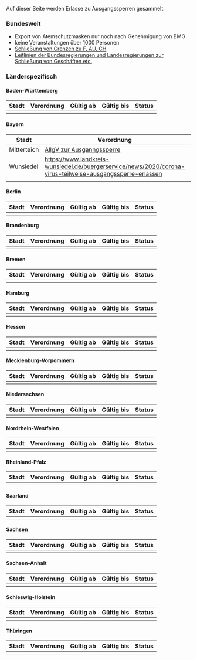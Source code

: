 Auf dieser Seite werden Erlasse zu Ausgangssperren gesammelt.

### Bundesweit

  - Export von Atemschutzmasken nur noch nach Genehmigung von BMG
  - keine Veranstaltungen über 1000 Personen
  - [Schließung von Grenzen zu F, AU,
    CH](https://www.spiegel.de/politik/deutschland/coronavirus-deutschland-schliesst-grenzen-zu-frankreich-oesterreich-und-der-schweiz-a-9910fb81-f635-4be5-8138-bcbcbfd491d4)
  - [Leitlinien der Bundesregierungen und Landesregierungen zur
    Schließung von Geschäften
    etc.](https://www.bundesregierung.de/breg-de/aktuelles/vereinbarung-zwischen-der-bundesregierung-und-den-regierungschefinnen-und-regierungschefs-der-bundeslaender-angesichts-der-corona-epidemie-in-deutschland-1730934)

### Länderspezifisch

#### Baden-Württemberg

| Stadt | Verordnung | Gültig ab | Gültig bis | Status |
| ----- | ---------- | --------- | ---------- | ------ |
|       |            |           |            |        |

#### Bayern

| Stadt       | Verordnung                                                                                           | Gültig ab  | Gültig bis | Status |
| ----------- | ---------------------------------------------------------------------------------------------------- | ---------- | ---------- | ------ |
| Mitterteich | [AllgV zur Ausganngssperre](https://www.kreis-tir.de/fileadmin/user_upload/Ausgangssperre_final.pdf) | 18.03.2020 | 02.04.2020 | Gültig |
| Wunsiedel  | https://www.landkreis-wunsiedel.de/buergerservice/news/2020/corona-virus-teilweise-ausgangssperre-erlassen | 19.03.2020 | | Gültig |
|            |      |  |  |  |

#### Berlin

| Stadt | Verordnung | Gültig ab | Gültig bis | Status |
| ----- | ---------- | --------- | ---------- | ------ |
|       |            |           |            |        |

#### Brandenburg

| Stadt | Verordnung | Gültig ab | Gültig bis | Status |
| ----- | ---------- | --------- | ---------- | ------ |
|       |            |           |            |        |

#### Bremen

| Stadt | Verordnung | Gültig ab | Gültig bis | Status |
| ----- | ---------- | --------- | ---------- | ------ |
|       |            |           |            |        |

#### Hamburg

| Stadt | Verordnung | Gültig ab | Gültig bis | Status |
| ----- | ---------- | --------- | ---------- | ------ |
|       |            |           |            |        |

#### Hessen

| Stadt | Verordnung | Gültig ab | Gültig bis | Status |
| ----- | ---------- | --------- | ---------- | ------ |
|       |            |           |            |        |

#### Mecklenburg-Vorpommern

| Stadt | Verordnung | Gültig ab | Gültig bis | Status |
| ----- | ---------- | --------- | ---------- | ------ |
|       |            |           |            |        |

#### Niedersachsen

| Stadt | Verordnung | Gültig ab | Gültig bis | Status |
| ----- | ---------- | --------- | ---------- | ------ |
|       |            |           |            |        |

#### Nordrhein-Westfalen

| Stadt | Verordnung | Gültig ab | Gültig bis | Status |
| ----- | ---------- | --------- | ---------- | ------ |
|       |            |           |            |        |

#### Rheinland-Pfalz

| Stadt | Verordnung | Gültig ab | Gültig bis | Status |
| ----- | ---------- | --------- | ---------- | ------ |
|       |            |           |            |        |

#### Saarland

| Stadt | Verordnung | Gültig ab | Gültig bis | Status |
| ----- | ---------- | --------- | ---------- | ------ |
|       |            |           |            |        |

#### Sachsen

| Stadt | Verordnung | Gültig ab | Gültig bis | Status |
| ----- | ---------- | --------- | ---------- | ------ |
|       |            |           |            |        |

#### Sachsen-Anhalt

| Stadt | Verordnung | Gültig ab | Gültig bis | Status |
| ----- | ---------- | --------- | ---------- | ------ |
|       |            |           |            |        |

#### Schleswig-Holstein

| Stadt | Verordnung | Gültig ab | Gültig bis | Status |
| ----- | ---------- | --------- | ---------- | ------ |
|       |            |           |            |        |

#### Thüringen

| Stadt | Verordnung | Gültig ab | Gültig bis | Status |
| ----- | ---------- | --------- | ---------- | ------ |
|       |            |           |            |        |
